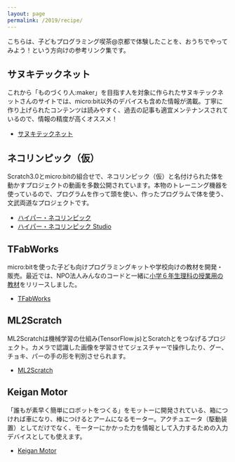 ```yaml
---
layout: page
permalink: /2019/recipe/
---
```

こちらは、子どもプログラミング喫茶@京都で体験したことを、おうちでやってみよう！という方向けの参考リンク集です。

## サヌキテックネット
これから「ものづくり人:maker」を目指す人を対象に作られたサヌキテックネットさんのサイトでは、micro:bit以外のデバイスも含めた情報が満載。丁寧に作り上げられたコンテンツは読みやすく、過去の記事も適宜メンテナンスされているので、情報の精度が高くオススメ！

- [サヌキテックネット](https://sanuki-tech.net/)

## ネコリンピック（仮）
Scratch3.0とmicro:bitの組合せで、ネコリンピック（仮）と名付けられた体を動かすプロジェクトの動画を多数公開されています。本物のトレーニング機器を使っているので、プログラムを作って頭を使い、作ったプログラムで体を使う、文武両道なプロジェクトです。

- [ハイパー・ネコリンピック](http://make-lab.sakura.ne.jp/nekolympic.html)
- [ハイパー・ネコリンピック Studio](https://scratch.mit.edu/studios/8509734/)

## TFabWorks
micro:bitを使った子ども向けプログラミングキットや学校向けの教材を開発・販売。最近では、NPO法人みんなのコードと一緒に[小学６年生理科の授業用の教材](https://proguru.jp/science)をリリースしました。

- [TFabWorks](https://tfabworks.com/)

## ML2Scratch
ML2Scratchは機械学習の仕組み(TensorFlow.js)とScratchとをつなげるプロジェクト。カメラで認識した画像を学習させてジェスチャーで操作したり、グー、チョキ、パーの手の形を判別させられます。

- [ML2Scratch](https://champierre.github.io/ml2scratch/)

## Keigan Motor
「誰もが素早く簡単にロボットをつくる」をモットーに開発されている、箱につければ車になり、棒につけるとアームになるモーター。アクチュエータ（駆動装置）としてだけでなく、モーターにかかった力を情報として入力するための入力デバイスとしても使えます。

- [Keigan Motor](https://keigan-motor.com/)
